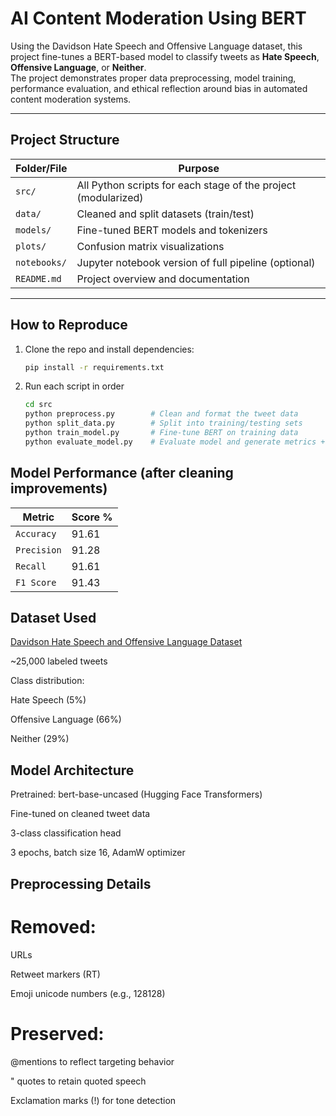 # AI Content Moderation Using BERT

Using the Davidson Hate Speech and Offensive Language dataset, this project fine-tunes a BERT-based model to classify tweets as **Hate Speech**, **Offensive Language**, or **Neither**.  
The project demonstrates proper data preprocessing, model training, performance evaluation, and ethical reflection around bias in automated content moderation systems.

---

## Project Structure

| Folder/File | Purpose |
|-------------|---------|
| `src/` | All Python scripts for each stage of the project (modularized) |
| `data/` | Cleaned and split datasets (train/test) |
| `models/` | Fine-tuned BERT models and tokenizers |
| `plots/` | Confusion matrix visualizations |
| `notebooks/` | Jupyter notebook version of full pipeline (optional) |
| `README.md` | Project overview and documentation |

---

## How to Reproduce

1. Clone the repo and install dependencies:
   ```bash
   pip install -r requirements.txt
   
2. Run each script in order
   ```bash
   cd src
   python preprocess.py        # Clean and format the tweet data
   python split_data.py        # Split into training/testing sets
   python train_model.py       # Fine-tune BERT on training data
   python evaluate_model.py    # Evaluate model and generate metrics + confusion matrix


## Model Performance (after cleaning improvements)

| Metric | Score % |
|-------------|---------|
| `Accuracy` | 91.61 |
| `Precision` | 91.28 |
| `Recall` | 91.61 |
| `F1 Score` | 91.43 |


## Dataset Used
[Davidson Hate Speech and Offensive Language Dataset
](https://github.com/t-davidson/hate-speech-and-offensive-language)

~25,000 labeled tweets

Class distribution:

Hate Speech (5%)

Offensive Language (66%)

Neither (29%)


## Model Architecture

Pretrained: bert-base-uncased (Hugging Face Transformers)

Fine-tuned on cleaned tweet data

3-class classification head

3 epochs, batch size 16, AdamW optimizer


## Preprocessing Details
# Removed:

URLs

Retweet markers (RT)

Emoji unicode numbers (e.g., 128128)

# Preserved:

@mentions to reflect targeting behavior

" quotes to retain quoted speech

Exclamation marks (!) for tone detection




